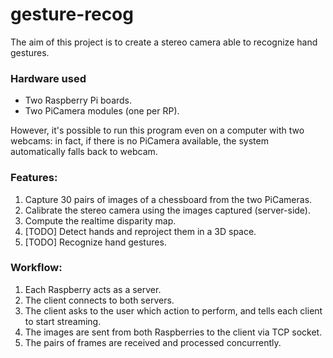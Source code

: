 # gesture-recog
The aim of this project is to create a stereo camera able to recognize hand gestures.
### Hardware used
- Two Raspberry Pi boards.
- Two PiCamera modules (one per RP).

However, it's possible to run this program even on a computer with two webcams: in fact, if there is no PiCamera 
available, the system automatically falls back to webcam.
### Features:
1. Capture 30 pairs of images of a chessboard from the two PiCameras.
2. Calibrate the stereo camera using the images captured (server-side).
3. Compute the realtime disparity map.
4. [TODO] Detect hands and reproject them in a 3D space.
5. [TODO] Recognize hand gestures.

### Workflow:
1. Each Raspberry acts as a server.
2. The client connects to both servers.
3. The client asks to the user which action to perform, and tells each client to start streaming.
4. The images are sent from both Raspberries to the client via TCP socket.
5. The pairs of frames are received and processed concurrently.
